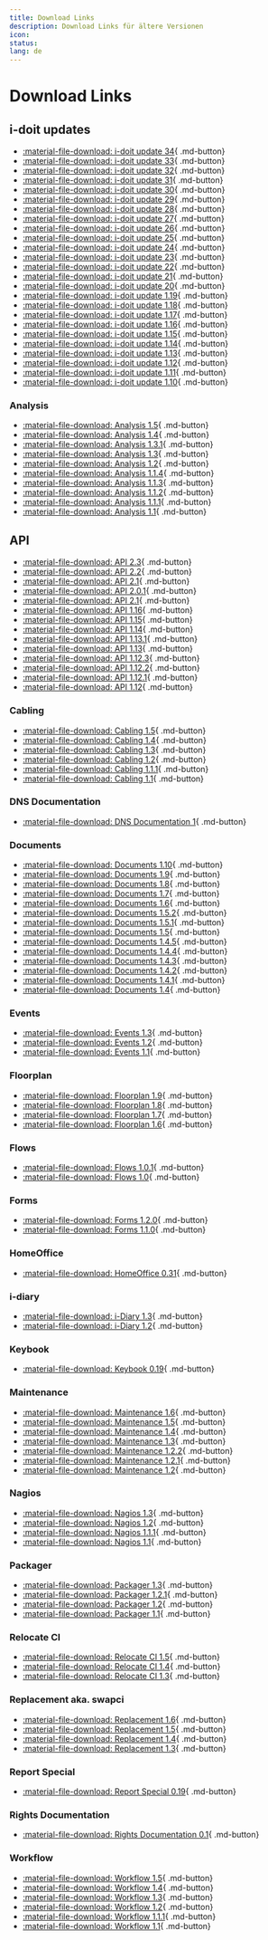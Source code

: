 ```yaml
---
title: Download Links
description: Download Links für ältere Versionen
icon:
status:
lang: de
---
```


# Download Links

## i-doit updates

-   [:material-file-download: i-doit update 34](assets/downloads/dl-archive/idoit-34-update.zip){ .md-button}
-   [:material-file-download: i-doit update 33](assets/downloads/dl-archive/idoit-33-update.zip){ .md-button}
-   [:material-file-download: i-doit update 32](assets/downloads/dl-archive/idoit-32-update.zip){ .md-button}
-   [:material-file-download: i-doit update 31](assets/downloads/dl-archive/idoit-31-update.zip){ .md-button}
-   [:material-file-download: i-doit update 30](assets/downloads/dl-archive/idoit-30-update.zip){ .md-button}
-   [:material-file-download: i-doit update 29](assets/downloads/dl-archive/idoit-29-update.zip){ .md-button}
-   [:material-file-download: i-doit update 28](assets/downloads/dl-archive/idoit-28-update.zip){ .md-button}
-   [:material-file-download: i-doit update 27](assets/downloads/dl-archive/idoit-27-update.zip){ .md-button}
-   [:material-file-download: i-doit update 26](assets/downloads/dl-archive/idoit-26-update.zip){ .md-button}
-   [:material-file-download: i-doit update 25](assets/downloads/dl-archive/idoit-25-update.zip){ .md-button}
-   [:material-file-download: i-doit update 24](assets/downloads/dl-archive/idoit-24-update.zip){ .md-button}
-   [:material-file-download: i-doit update 23](assets/downloads/dl-archive/idoit-23-update.zip){ .md-button}
-   [:material-file-download: i-doit update 22](assets/downloads/dl-archive/idoit-22-update.zip){ .md-button}
-   [:material-file-download: i-doit update 21](assets/downloads/dl-archive/idoit-21-update.zip){ .md-button}
-   [:material-file-download: i-doit update 20](assets/downloads/dl-archive/idoit-20-update.zip){ .md-button}
-   [:material-file-download: i-doit update 1.19](assets/downloads/dl-archive/idoit-1.19-update.zip){ .md-button}
-   [:material-file-download: i-doit update 1.18](assets/downloads/dl-archive/idoit-1.18-update.zip){ .md-button}
-   [:material-file-download: i-doit update 1.17](assets/downloads/dl-archive/idoit-1.17-update.zip){ .md-button}
-   [:material-file-download: i-doit update 1.16](assets/downloads/dl-archive/idoit-1.16-update.zip){ .md-button}
-   [:material-file-download: i-doit update 1.15](assets/downloads/dl-archive/idoit-1.15-update.zip){ .md-button}
-   [:material-file-download: i-doit update 1.14](assets/downloads/dl-archive/idoit-1.14-update.zip){ .md-button}
-   [:material-file-download: i-doit update 1.13](assets/downloads/dl-archive/idoit-1.13-update.zip){ .md-button}
-   [:material-file-download: i-doit update 1.12](assets/downloads/dl-archive/idoit-1.12-update.zip){ .md-button}
-   [:material-file-download: i-doit update 1.11](assets/downloads/dl-archive/idoit-1.11-update.zip){ .md-button}
-   [:material-file-download: i-doit update 1.10](assets/downloads/dl-archive/idoit-1.10-update.zip){ .md-button}

### Analysis

-   [:material-file-download: Analysis 1.5](assets/downloads/dl-archive/idoit-analytics-1.5.zip){ .md-button}
-   [:material-file-download: Analysis 1.4](assets/downloads/dl-archive/idoit-analytics-1.4.zip){ .md-button}
-   [:material-file-download: Analysis 1.3.1](assets/downloads/dl-archive/idoit-analytics-1.3.1.zip){ .md-button}
-   [:material-file-download: Analysis 1.3](assets/downloads/dl-archive/idoit-analytics-1.3.zip){ .md-button}
-   [:material-file-download: Analysis 1.2](assets/downloads/dl-archive/idoit-analytics-1.2.zip){ .md-button}
-   [:material-file-download: Analysis 1.1.4](assets/downloads/dl-archive/idoit-analytics-1.1.4.zip){ .md-button}
-   [:material-file-download: Analysis 1.1.3](assets/downloads/dl-archive/idoit-analytics-1.1.3.zip){ .md-button}
-   [:material-file-download: Analysis 1.1.2](assets/downloads/dl-archive/idoit-analytics-1.1.2.zip){ .md-button}
-   [:material-file-download: Analysis 1.1.1](assets/downloads/dl-archive/idoit-analytics-1.1.1.zip){ .md-button}
-   [:material-file-download: Analysis 1.1](assets/downloads/dl-archive/idoit-analytics-1.1.zip){ .md-button}

## API

-   [:material-file-download: API 2.3](assets/downloads/dl-archive/idoit-api-2.3.zip){ .md-button}
-   [:material-file-download: API 2.2](assets/downloads/dl-archive/idoit-api-2.2.zip){ .md-button}
-   [:material-file-download: API 2.1](assets/downloads/dl-archive/idoit-api-2.1.zip){ .md-button}
-   [:material-file-download: API 2.0.1](assets/downloads/dl-archive/idoit-api-2.0.1.zip){ .md-button}
-   [:material-file-download: API 2.1](assets/downloads/dl-archive/idoit-api-2.1.zip){ .md-button}
-   [:material-file-download: API 1.16](assets/downloads/dl-archive/idoit-api-1.16.zip){ .md-button}
-   [:material-file-download: API 1.15](assets/downloads/dl-archive/idoit-api-1.15.zip){ .md-button}
-   [:material-file-download: API 1.14](assets/downloads/dl-archive/idoit-api-1.14.zip){ .md-button}
-   [:material-file-download: API 1.13.1](assets/downloads/dl-archive/idoit-api-1.13.1.zip){ .md-button}
-   [:material-file-download: API 1.13](assets/downloads/dl-archive/idoit-api-1.13.zip){ .md-button}
-   [:material-file-download: API 1.12.3](assets/downloads/dl-archive/idoit-api-1.12.3.zip){ .md-button}
-   [:material-file-download: API 1.12.2](assets/downloads/dl-archive/idoit-api-1.12.2.zip){ .md-button}
-   [:material-file-download: API 1.12.1](assets/downloads/dl-archive/idoit-api-1.12.1.zip){ .md-button}
-   [:material-file-download: API 1.12](assets/downloads/dl-archive/idoit-api-1.12.zip){ .md-button}

### Cabling

-   [:material-file-download: Cabling 1.5](assets/downloads/dl-archive/idoit-cabling-1.5.zip){ .md-button}
-   [:material-file-download: Cabling 1.4](assets/downloads/dl-archive/idoit-cabling-1.4.zip){ .md-button}
-   [:material-file-download: Cabling 1.3](assets/downloads/dl-archive/idoit-cabling-1.3.zip){ .md-button}
-   [:material-file-download: Cabling 1.2](assets/downloads/dl-archive/idoit-cabling-1.2.zip){ .md-button}
-   [:material-file-download: Cabling 1.1.1](assets/downloads/dl-archive/idoit-cabling-1.1.1.zip){ .md-button}
-   [:material-file-download: Cabling 1.1](assets/downloads/dl-archive/idoit-cabling-1.1.zip){ .md-button}

### DNS Documentation

-   [:material-file-download: DNS Documentation 1](assets/downloads/dl-archive/idoit-dnsdocumentation-0.1.zip){ .md-button}

### Documents

-   [:material-file-download: Documents 1.10](assets/downloads/dl-archive/idoit-documents-1.10.zip){ .md-button}
-   [:material-file-download: Documents 1.9](assets/downloads/dl-archive/idoit-documents-1.9.zip){ .md-button}
-   [:material-file-download: Documents 1.8](assets/downloads/dl-archive/idoit-documents-1.8.zip){ .md-button}
-   [:material-file-download: Documents 1.7](assets/downloads/dl-archive/idoit-documents-1.7.zip){ .md-button}
-   [:material-file-download: Documents 1.6](assets/downloads/dl-archive/idoit-documents-1.6.zip){ .md-button}
-   [:material-file-download: Documents 1.5.2](assets/downloads/dl-archive/idoit-documents-1.5.2.zip){ .md-button}
-   [:material-file-download: Documents 1.5.1](assets/downloads/dl-archive/idoit-documents-1.5.1.zip){ .md-button}
-   [:material-file-download: Documents 1.5](assets/downloads/dl-archive/idoit-documents-1.5.zip){ .md-button}
-   [:material-file-download: Documents 1.4.5](assets/downloads/dl-archive/idoit-documents-1.4.5.zip){ .md-button}
-   [:material-file-download: Documents 1.4.4](assets/downloads/dl-archive/idoit-documents-1.4.4.zip){ .md-button}
-   [:material-file-download: Documents 1.4.3](assets/downloads/dl-archive/idoit-documents-1.4.3.zip){ .md-button}
-   [:material-file-download: Documents 1.4.2](assets/downloads/dl-archive/idoit-documents-1.4.2.zip){ .md-button}
-   [:material-file-download: Documents 1.4.1](assets/downloads/dl-archive/idoit-documents-1.4.1.zip){ .md-button}
-   [:material-file-download: Documents 1.4](assets/downloads/dl-archive/idoit-documents-1.4.zip){ .md-button}

### Events

-   [:material-file-download: Events 1.3](assets/downloads/dl-archive/idoit-events-1.3.zip){ .md-button}
-   [:material-file-download: Events 1.2](assets/downloads/dl-archive/idoit-events-1.2.zip){ .md-button}
-   [:material-file-download: Events 1.1](assets/downloads/dl-archive/idoit-events-1.1.zip){ .md-button}

### Floorplan

-   [:material-file-download: Floorplan 1.9](assets/downloads/dl-archive/idoit-floorplan-1.9.zip){ .md-button}
-   [:material-file-download: Floorplan 1.8](assets/downloads/dl-archive/idoit-floorplan-1.8.zip){ .md-button}
-   [:material-file-download: Floorplan 1.7](assets/downloads/dl-archive/idoit-floorplan-1.7.zip){ .md-button}
-   [:material-file-download: Floorplan 1.6](assets/downloads/dl-archive/idoit-floorplan-1.6.zip){ .md-button}

### Flows

-   [:material-file-download: Flows 1.0.1](assets/downloads/dl-archive/idoit-flows-1.0.1.zip){ .md-button}
-   [:material-file-download: Flows 1.0](assets/downloads/dl-archive/idoit-flows-1.0.zip){ .md-button}

### Forms

-   [:material-file-download: Forms 1.2.0](assets/downloads/dl-archive/i-doit-forms-1.2.0.zip){ .md-button}
-   [:material-file-download: Forms 1.1.0](assets/downloads/dl-archive/i-doit-forms-1.1.0.zip){ .md-button}

### HomeOffice

-   [:material-file-download: HomeOffice 0.31](assets/downloads/dl-archive/idoit-homeoffice-0.31.zip){ .md-button}

### i-diary

-   [:material-file-download: i-Diary 1.3](assets/downloads/dl-archive/idoit-i-diary-1.3.zip){ .md-button}
-   [:material-file-download: i-Diary 1.2](assets/downloads/dl-archive/idoit-i-diary-1.2.zip){ .md-button}

### Keybook

-   [:material-file-download: Keybook 0.19](assets/downloads/dl-archive/idoit-syneticsgmbh_keybook-0.19.zip){ .md-button}

### Maintenance

-   [:material-file-download: Maintenance 1.6](assets/downloads/dl-archive/idoit-maintenance-1.6.zip){ .md-button}
-   [:material-file-download: Maintenance 1.5](assets/downloads/dl-archive/idoit-maintenance-1.5.zip){ .md-button}
-   [:material-file-download: Maintenance 1.4](assets/downloads/dl-archive/idoit-maintenance-1.4.zip){ .md-button}
-   [:material-file-download: Maintenance 1.3](assets/downloads/dl-archive/idoit-maintenance-1.5.zip){ .md-button}
-   [:material-file-download: Maintenance 1.2.2](assets/downloads/dl-archive/idoit-maintenance-1.2.2.zip){ .md-button}
-   [:material-file-download: Maintenance 1.2.1](assets/downloads/dl-archive/idoit-maintenance-1.2.1.zip){ .md-button}
-   [:material-file-download: Maintenance 1.2](assets/downloads/dl-archive/idoit-maintenance-1.2.zip){ .md-button}

### Nagios

-   [:material-file-download: Nagios 1.3](assets/downloads/dl-archive/idoit-nagios-1.3.zip){ .md-button}
-   [:material-file-download: Nagios 1.2](assets/downloads/dl-archive/idoit-nagios-1.2.zip){ .md-button}
-   [:material-file-download: Nagios 1.1.1](assets/downloads/dl-archive/idoit-nagios-1.1.1.zip){ .md-button}
-   [:material-file-download: Nagios 1.1](assets/downloads/dl-archive/idoit-nagios-1.1.zip){ .md-button}

### Packager

-   [:material-file-download: Packager 1.3](assets/downloads/dl-archive/idoit-packager-1.3.zip){ .md-button}
-   [:material-file-download: Packager 1.2.1](assets/downloads/dl-archive/idoit-packager-1.2.1.zip){ .md-button}
-   [:material-file-download: Packager 1.2](assets/downloads/dl-archive/idoit-packager-1.2.zip){ .md-button}
-   [:material-file-download: Packager 1.1](assets/downloads/dl-archive/idoit-packager-1.1.zip){ .md-button}

### Relocate CI

-   [:material-file-download: Relocate CI 1.5](assets/downloads/dl-archive/idoit-relocate-ci-1.5.zip){ .md-button}
-   [:material-file-download: Relocate CI 1.4](assets/downloads/dl-archive/idoit-relocate-ci-1.4.zip){ .md-button}
-   [:material-file-download: Relocate CI 1.3](assets/downloads/dl-archive/idoit-relocate-ci-1.3.zip){ .md-button}

### Replacement aka. swapci

-   [:material-file-download: Replacement 1.6](assets/downloads/dl-archive/idoit-swapci-1.6.zip){ .md-button}
-   [:material-file-download: Replacement 1.5](assets/downloads/dl-archive/idoit-swapci-1.5.zip){ .md-button}
-   [:material-file-download: Replacement 1.4](assets/downloads/dl-archive/idoit-swapci-1.4.zip){ .md-button}
-   [:material-file-download: Replacement 1.3](assets/downloads/dl-archive/idoit-swapci-1.3.zip){ .md-button}

### Report Special

-   [:material-file-download: Report Special 0.19](assets/downloads/dl-archive/idoit-reportspecial-0.19.zip){ .md-button}

### Rights Documentation

-   [:material-file-download: Rights Documentation 0.1](assets/downloads/dl-archive/idoit-gw_gw-0.1.zip){ .md-button}

### Workflow

-   [:material-file-download: Workflow 1.5](assets/downloads/dl-archive/idoit-workflow-1.5.zip){ .md-button}
-   [:material-file-download: Workflow 1.4](assets/downloads/dl-archive/idoit-workflow-1.4.zip){ .md-button}
-   [:material-file-download: Workflow 1.3](assets/downloads/dl-archive/idoit-workflow-1.3.zip){ .md-button}
-   [:material-file-download: Workflow 1.2](assets/downloads/dl-archive/idoit-workflow-1.2.zip){ .md-button}
-   [:material-file-download: Workflow 1.1.1](assets/downloads/dl-archive/idoit-workflow-1.1.1.zip){ .md-button}
-   [:material-file-download: Workflow 1.1](assets/downloads/dl-archive/idoit-workflow-1.1.zip){ .md-button}
